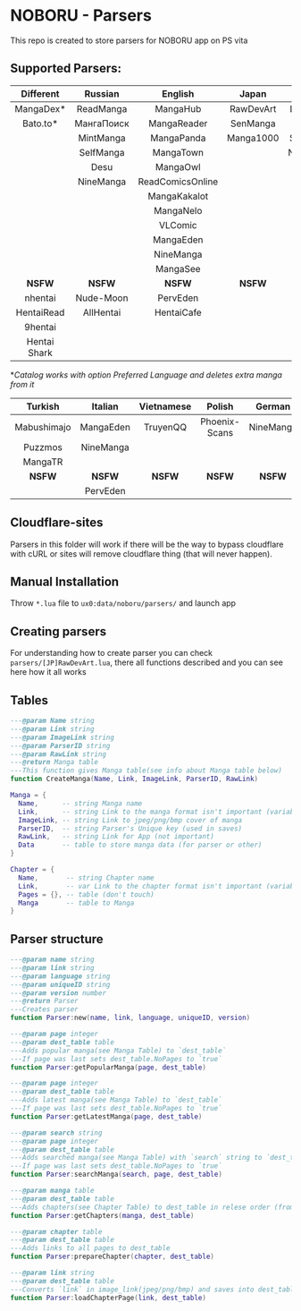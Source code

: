 # NOBORU - Parsers
This repo is created to store parsers for NOBORU app on PS vita
## Supported Parsers:
| Different    | Russian    | English          | Japan     | Spanish      | Portuguese  | French    |
|:------------:|:----------:|:----------------:|:---------:|:------------:|:-----------:|:---------:|
| MangaDex*    | ReadManga  | MangaHub         | RawDevArt | LeoManga     | Animaregia  | LelScanVF |
| Bato.to*     | МангаПоиск | MangaReader      | SenManga  | InManga      | UnionMangas | ScanFR    |
|              | MintManga  | MangaPanda       | Manga1000 | Submanga     | GoldenMangas| NineManga |
|              | SelfManga  | MangaTown        |           | NineManga    |             |           |
|              | Desu       | MangaOwl         |           |              |             |           |
|              | NineManga  | ReadComicsOnline |           |              |             |           |
|              |            | MangaKakalot     |           |              |             |           |
|              |            | MangaNelo        |           |              |             |           |
|              |            | VLComic          |           |              |             |           |
|              |            | MangaEden        |           |              |             |           |
|              |            | NineManga        |           |              |             |           |
|              |            | MangaSee         |           |              |             |           |
| **NSFW**     | **NSFW**   | **NSFW**         | **NSFW**  | **NSFW**     | **NSFW**    | **NSFW**  |
| nhentai      | Nude-Moon  | PervEden         |           |              |             |           |
| HentaiRead   | AllHentai  | HentaiCafe       |           |              |             |           |
| 9hentai      |            |                  |           |              |             |           |
| Hentai Shark |            |                  |           |              |             |           |

**Catalog works with option Preferred Language and deletes extra manga from it* 

| Turkish     | Italian   | Vietnamese | Polish        | German    | Brazil    |
|:-----------:|:---------:|:----------:|:-------------:|:---------:|:---------:|
| Mabushimajo | MangaEden | TruyenQQ   | Phoenix-Scans | NineManga | NineManga |
| Puzzmos     | NineManga |            |               |           |           |
| MangaTR     |           |            |               |           |           |
| **NSFW**    | **NSFW**  | **NSFW**   | **NSFW**      | **NSFW**  | **NSFW**  |
|             | PervEden  |            |               |           |           |

## Cloudflare-sites
  Parsers in this folder will work if there will be the way to bypass cloudflare with cURL or sites will remove cloudflare thing (that will never happen).

## Manual Installation
  Throw `*.lua` file to `ux0:data/noboru/parsers/` and launch app

## Creating parsers
  For understanding how to create parser you can check `parsers/[JP]RawDevArt.lua`, there all functions described and you can see here how it all works

## Tables
  ```Lua
  ---@param Name string
  ---@param Link string
  ---@param ImageLink string
  ---@param ParserID string
  ---@param RawLink string
  ---@return Manga table
  ---This function gives Manga table(see info about Manga table below)
  function CreateManga(Name, Link, ImageLink, ParserID, RawLink)

  Manga = {
	Name,      -- string Manga name
	Link,      -- string Link to the manga format isn't important (variable for parser)
	ImageLink, -- string Link to jpeg/png/bmp cover of manga
	ParserID,  -- string Parser's Unique key (used in saves)
	RawLink,   -- string Link for App (not important)
	Data       -- table to store manga data (for parser or other) 
  }
  
  Chapter = {
	Name,       -- string Chapter name
	Link,       -- var Link to the chapter format isn't important (variable for parser)
	Pages = {}, -- table (don't touch)
	Manga       -- table to Manga
  }
  ```
## Parser structure
  ```Lua
  ---@param name string
  ---@param link string
  ---@param language string
  ---@param uniqueID string
  ---@param version number
  ---@return Parser
  ---Creates parser
  function Parser:new(name, link, language, uniqueID, version)
  
  ---@param page integer
  ---@param dest_table table
  ---Adds popular manga(see Manga Table) to `dest_table`
  ---If page was last sets dest_table.NoPages to `true`
  function Parser:getPopularManga(page, dest_table)
  
  ---@param page integer
  ---@param dest_table table
  ---Adds latest manga(see Manga Table) to `dest_table`
  ---If page was last sets dest_table.NoPages to `true`
  function Parser:getLatestManga(page, dest_table)
  
  ---@param search string
  ---@param page integer
  ---@param dest_table table
  ---Adds searched manga(see Manga Table) with `search` string to `dest_table`
  ---If page was last sets dest_table.NoPages to `true`
  function Parser:searchManga(search, page, dest_table)
  
  ---@param manga table
  ---@param dest_table table
  ---Adds chapters(see Chapter Table) to dest_table in relese order (from 1st chapter to nth)
  function Parser:getChapters(manga, dest_table)
  
  ---@param chapter table
  ---@param dest_table table
  ---Adds links to all pages to dest_table
  function Parser:prepareChapter(chapter, dest_table)
  
  ---@param link string
  ---@param dest_table table
  ---Converts `link` in image_link(jpeg/png/bmp) and saves into dest_table.Link
  function Parser:loadChapterPage(link, dest_table)
 
  ```
